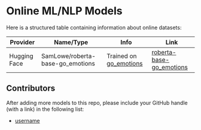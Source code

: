 # Online ML/NLP Models

Here is a structured table containing information about online datasets:

| Provider         | Name/Type               | Info               | Link                                       |
| ---------------- | ----------------------- | -------------------- | ------------------------------------------ |
| Hugging Face  | SamLowe/roberta-base-go_emotions                   | Trained on [go_emotions](https://huggingface.co/datasets/go_emotions)         | [roberta-base-go_emotions](https://huggingface.co/SamLowe/roberta-base-go_emotions)  |

## Contributors

After adding more models to this repo, please include your GitHub handle (with a link) in the following list:

- [username](#)
